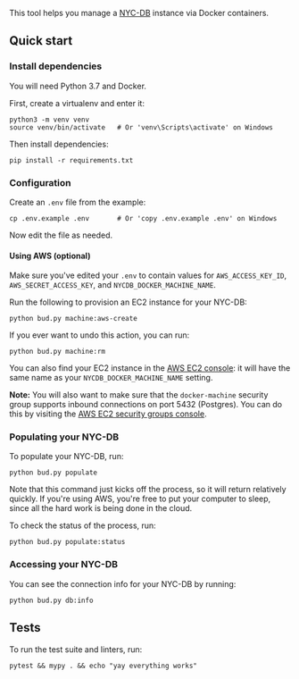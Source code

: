 This tool helps you manage a [NYC-DB][] instance via Docker containers.

[NYC-DB]: https://github.com/aepyornis/nyc-db

## Quick start

### Install dependencies

You will need Python 3.7 and Docker.

First, create a virtualenv and enter it:

```
python3 -m venv venv
source venv/bin/activate   # Or 'venv\Scripts\activate' on Windows
```

Then install dependencies:

```
pip install -r requirements.txt
```

### Configuration

Create an `.env` file from the example:

```
cp .env.example .env       # Or 'copy .env.example .env' on Windows
```

Now edit the file as needed.

#### Using AWS (optional)

Make sure you've edited your `.env` to contain values for
`AWS_ACCESS_KEY_ID`, `AWS_SECRET_ACCESS_KEY`, and
`NYCDB_DOCKER_MACHINE_NAME`.

Run the following to provision an EC2 instance for your NYC-DB:

```
python bud.py machine:aws-create
```

If you ever want to undo this action, you can run:

```
python bud.py machine:rm
```

You can also find your EC2 instance in the [AWS EC2 console][]: it will
have the same name as your `NYCDB_DOCKER_MACHINE_NAME` setting.

**Note:** You will also want to make sure that the `docker-machine` security
group supports inbound connections on port 5432 (Postgres). You can do
this by visiting the [AWS EC2 security groups console][].

[AWS EC2 console]: https://console.aws.amazon.com/ec2/v2/home
[AWS EC2 security groups console]: https://console.aws.amazon.com/ec2/v2/home#SecurityGroups:search=docker-machine

### Populating your NYC-DB

To populate your NYC-DB, run:

```
python bud.py populate
```

Note that this command just kicks off the process, so it will return
relatively quickly. If you're using AWS, you're free to put your computer
to sleep, since all the hard work is being done in the cloud.

To check the status of the process, run:

```
python bud.py populate:status
```

### Accessing your NYC-DB

You can see the connection info for your NYC-DB by running:

```
python bud.py db:info
```

## Tests

To run the test suite and linters, run:

```
pytest && mypy . && echo "yay everything works"
```
